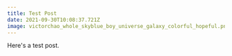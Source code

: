 ```yaml
---
title: Test Post
date: 2021-09-30T10:08:37.721Z
image: victorchao_whole_skyblue_boy_universe_galaxy_colorful_hopeful.png
---
```


Here's a test post.
